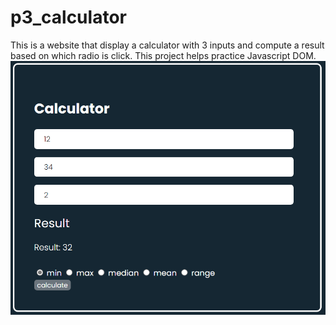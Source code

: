 # p3_calculator

This is a website that display a calculator with 3 inputs and compute a result based on which radio is click. This project helps practice Javascript DOM.
![Image](https://github.com/CanhRauT/p3_calculator/blob/main/calculator.PNG)
